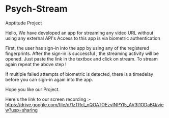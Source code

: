 # Psych-Stream
Apptitude Project

Hello,
We have developed an app for streaming any video URL without using any external API's 
Access to this app is via biometric authentication

First, the user has sign-in into the app by using any of the registered fingerprints.
After the sign-in is successful , the streaming activity will be opened.
Just paste the link in the textbox and click on stream.
To stream again repeat the above step !

If multiple failed attempts of biometric is detected, there is a timedelay before you can sign-in again into the app.

Hope you like our Project.

Here's the link to our screen recording :-
https://drive.google.com/file/d/1zTRcl_nQOATOEzvINPYI5_AV3t1ODaBQ/view?usp=sharing

